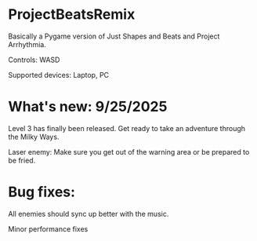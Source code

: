 # ProjectBeatsRemix
Basically a Pygame version of Just Shapes and Beats and Project Arrhythmia.

Controls: WASD

Supported devices: Laptop, PC

# What's new: 9/25/2025

Level 3 has finally been released. Get ready to take an adventure through the Milky Ways.

Laser enemy: Make sure you get out of the warning area or be prepared to be fried.

# Bug fixes:

All enemies should sync up better with the music.

Minor performance fixes
